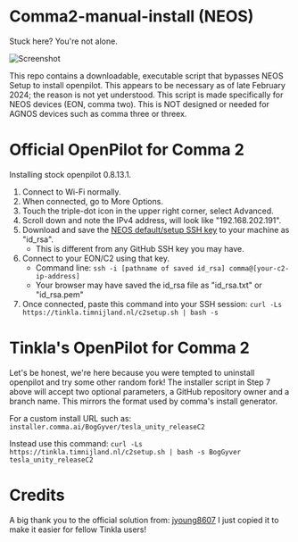 # Comma2-manual-install (NEOS)

Stuck here? You're not alone.

![Screenshot](neos-installer-stuck.jpg)

This repo contains a downloadable, executable script that bypasses NEOS Setup to install openpilot. This appears to be necessary as of late February 2024; the reason is not yet understood. This script is made specifically for NEOS devices (EON, comma two). This is NOT designed or needed for AGNOS devices such as comma three or threex.

# Official OpenPilot for Comma 2

Installing stock openpilot 0.8.13.1.

1. Connect to Wi-Fi normally.
2. When connected, go to More Options.
3. Touch the triple-dot icon in the upper right corner, select Advanced.
4. Scroll down and note the IPv4 address, will look like "192.168.202.191".
5. Download and save the [NEOS default/setup SSH key](https://raw.githubusercontent.com/commaai/openpilot/master/tools/ssh/id_rsa) to your machine as "id_rsa".
    * This is different from any GitHub SSH key you may have.
6. Connect to your EON/C2 using that key.
    * Command line: `ssh -i [pathname of saved id_rsa] comma@[your-c2-ip-address]`
    * Your browser may have saved the id_rsa file as "id_rsa.txt" or "id_rsa.pem"
7. Once connected, paste this command into your SSH session: `curl -Ls https://tinkla.timnijland.nl/c2setup.sh | bash -s`

# Tinkla's OpenPilot for Comma 2

Let's be honest, we're here because you were tempted to uninstall openpilot and try some other random fork!
The installer script in Step 7 above will accept two optional parameters, a GitHub repository owner and a branch name. This mirrors the format used by comma's install generator.

For a custom install URL such as: `installer.comma.ai/BogGyver/tesla_unity_releaseC2`

Instead use this command: `curl -Ls https://tinkla.timnijland.nl/c2setup.sh | bash -s BogGyver tesla_unity_releaseC2`


# Credits

A big thank you to the official solution from: [jyoung8607](https://github.com/jyoung8607/neos-manual-install) I just copied it to make it easier for fellow Tinkla users!